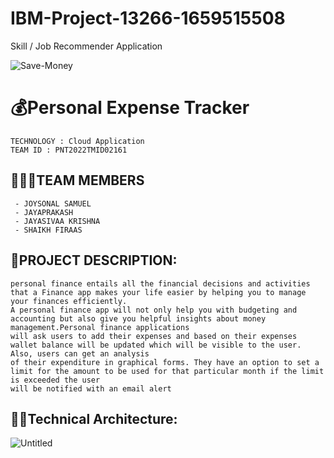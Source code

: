 # IBM-Project-13266-1659515508
Skill / Job Recommender Application

![Save-Money](https://user-images.githubusercontent.com/89928788/196047781-17100327-745e-4a32-a66d-1c23cb528fa1.jpg)


# 💰Personal Expense Tracker 
```text
TECHNOLOGY : Cloud Application 
TEAM ID : PNT2022TMID02161
```
## 👨‍👩‍👦TEAM MEMBERS
```text
 - JOYSONAL SAMUEL 
 - JAYAPRAKASH 
 - JAYASIVAA KRISHNA 
 - SHAIKH FIRAAS 
```
## 📒PROJECT DESCRIPTION:

```text
personal finance entails all the financial decisions and activities that a Finance app makes your life easier by helping you to manage your finances efficiently.
A personal finance app will not only help you with budgeting and accounting but also give you helpful insights about money management.Personal finance applications 
will ask users to add their expenses and based on their expenses wallet balance will be updated which will be visible to the user.  Also, users can get an analysis
of their expenditure in graphical forms. They have an option to set a limit for the amount to be used for that particular month if the limit is exceeded the user
will be notified with an email alert
```


## 👨‍💻Technical Architecture:


![Untitled](https://user-images.githubusercontent.com/89928788/196048044-5cff714e-d117-4343-8027-b3f6491f353c.png)
